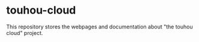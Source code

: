 # touhou-cloud
This repository stores the webpages and documentation about "the touhou cloud" project.
